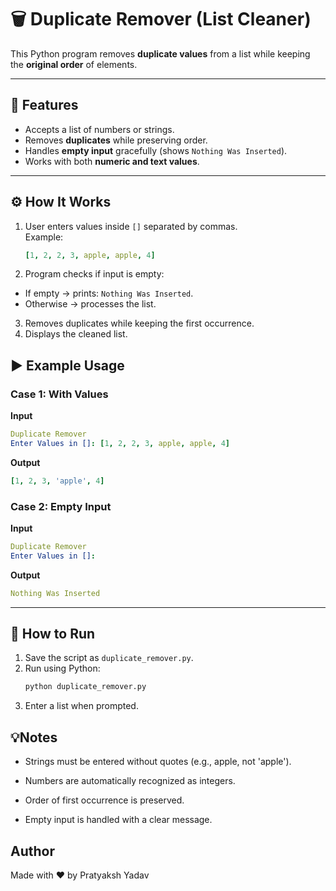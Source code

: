 # 🗑️ Duplicate Remover (List Cleaner)

This Python program removes **duplicate values** from a list while keeping the **original order** of elements.

---

## 📌 Features
- Accepts a list of numbers or strings.
- Removes **duplicates** while preserving order.
- Handles **empty input** gracefully (shows `Nothing Was Inserted`).
- Works with both **numeric and text values**.

---

## ⚙️ How It Works
1. User enters values inside `[]` separated by commas.  
   Example:  
    ```yml
    [1, 2, 2, 3, apple, apple, 4]
    ```
2. Program checks if input is empty:
- If empty → prints: `Nothing Was Inserted`.
- Otherwise → processes the list.
3. Removes duplicates while keeping the first occurrence.
4. Displays the cleaned list.

## ▶️ Example Usage

### Case 1: With Values
**Input**

  ```yml
Duplicate Remover
Enter Values in []: [1, 2, 2, 3, apple, apple, 4]
  ```


**Output**

```yml
[1, 2, 3, 'apple', 4]
```

### Case 2: Empty Input
**Input**
```yml
Duplicate Remover
Enter Values in []:
```


**Output**

```yml
Nothing Was Inserted
```


---

## 🚀 How to Run
1. Save the script as `duplicate_remover.py`.
2. Run using Python:
   ```bash
   python duplicate_remover.py
   ```
3. Enter a list when prompted.


## 💡Notes

- Strings must be entered without quotes (e.g., apple, not 'apple').

- Numbers are automatically recognized as integers.

- Order of first occurrence is preserved.

- Empty input is handled with a clear message.

## Author

Made with ❤️ by Pratyaksh Yadav


